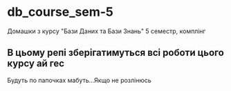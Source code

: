 # db_course_sem-5
Домашки з курсу "Бази Даних та Бази Знань" 5 семестр, комплінг

## В цьому репі зберігатимуться всі роботи цього курсу ай гес
Будуть по папочках мабуть...Якщо не розлінюсь

